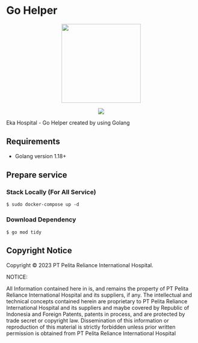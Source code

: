 # Go Helper

<p align="center"><img src="https://ekahospital.com/images/Eka_Hospital_logo.png" width="210"></p>
<p align="center">
  <a href="#"><img src="https://img.shields.io/badge/Made%20with-GO-blue.svg" /></img></a>

</p>

Eka Hospital - Go Helper created by using Golang

## Requirements

- Golang version 1.18+

## Prepare service

### Stack Locally (For All Service)

```
$ sudo docker-compose up -d
```

### Download Dependency

```
$ go mod tidy
```

## Copyright Notice

Copyright © 2023 PT Pelita Reliance International Hospital.

NOTICE:

All Information contained here in is, and remains the property of PT Pelita Reliance International Hospital and its suppliers, if any. The intellectual and technical concepts contained herein are proprietary to PT Pelita Reliance International Hospital and its suppliers and maybe covered by Republic of Indonesia and Foreign Patents, patents in process, and are protected by trade secret or copyright law. Dissemination of this information or reproduction of this material is strictly forbidden unless prior written permission is obtained from PT Pelita Reliance International Hospital
